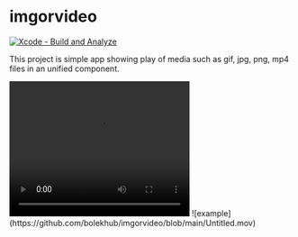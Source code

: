 # imgorvideo

[![Xcode - Build and Analyze](https://github.com/bolekhub/imgorvideo/actions/workflows/objective-c-xcode.yml/badge.svg?branch=main)](https://github.com/bolekhub/imgorvideo/actions/workflows/objective-c-xcode.yml)

This project is simple app showing play of media such as gif, jpg, png, mp4 files
in an unified component.


<video width="320" height="240" controls>
  <source src="https://github.com/bolekhub/imgorvideo/blob/main/Untitled.mov" type="video/mp4">
</video>
![example](https://github.com/bolekhub/imgorvideo/blob/main/Untitled.mov)

